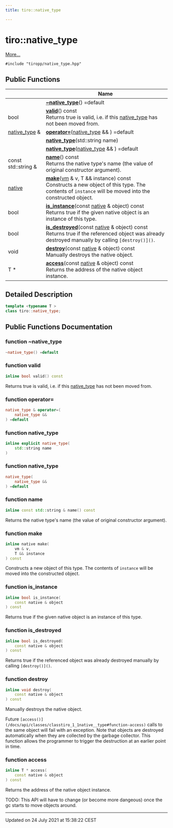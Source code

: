 ```yaml
---
title: tiro::native_type

---
```


# tiro::native_type



 [More...](#detailed-description)


`#include "tiropp/native_type.hpp"`

## Public Functions

|                | Name           |
| -------------- | -------------- |
| | **[~native_type](/docs/api/classes/classtiro_1_1native__type#function-~native_type)**() =default |
| bool | **[valid](/docs/api/classes/classtiro_1_1native__type#function-valid)**() const<br>Returns true is valid, i.e. if this [native_type](/docs/api/classes/classtiro_1_1native__type) has not been moved from.  |
| [native_type](/docs/api/classes/classtiro_1_1native__type) & | **[operator=](/docs/api/classes/classtiro_1_1native__type#function-operator=)**([native_type](/docs/api/classes/classtiro_1_1native__type) && ) =default |
| | **[native_type](/docs/api/classes/classtiro_1_1native__type#function-native_type)**(std::string name) |
| | **[native_type](/docs/api/classes/classtiro_1_1native__type#function-native_type)**([native_type](/docs/api/classes/classtiro_1_1native__type) && ) =default |
| const std::string & | **[name](/docs/api/classes/classtiro_1_1native__type#function-name)**() const<br>Returns the native type's name (the value of original constructor argument).  |
| [native](/docs/api/classes/classtiro_1_1native) | **[make](/docs/api/classes/classtiro_1_1native__type#function-make)**([vm](/docs/api/classes/classtiro_1_1vm) & v, T && instance) const<br>Constructs a new object of this type. The contents of `instance` will be moved into the constructed object.  |
| bool | **[is_instance](/docs/api/classes/classtiro_1_1native__type#function-is_instance)**(const [native](/docs/api/classes/classtiro_1_1native) & object) const<br>Returns true if the given native object is an instance of this type.  |
| bool | **[is_destroyed](/docs/api/classes/classtiro_1_1native__type#function-is_destroyed)**(const [native](/docs/api/classes/classtiro_1_1native) & object) const<br>Returns true if the referenced object was already destroyed manually by calling `[destroy()]()`.  |
| void | **[destroy](/docs/api/classes/classtiro_1_1native__type#function-destroy)**(const [native](/docs/api/classes/classtiro_1_1native) & object) const<br>Manually destroys the native object.  |
| T * | **[access](/docs/api/classes/classtiro_1_1native__type#function-access)**(const [native](/docs/api/classes/classtiro_1_1native) & object) const<br>Returns the address of the native object instance.  |

## Detailed Description

```cpp
template <typename T >
class tiro::native_type;
```

## Public Functions Documentation

### function ~native_type

```cpp
~native_type() =default
```


### function valid

```cpp
inline bool valid() const
```

Returns true is valid, i.e. if this [native_type](/docs/api/classes/classtiro_1_1native__type) has not been moved from. 

### function operator=

```cpp
native_type & operator=(
    native_type && 
) =default
```


### function native_type

```cpp
inline explicit native_type(
    std::string name
)
```


### function native_type

```cpp
native_type(
    native_type && 
) =default
```


### function name

```cpp
inline const std::string & name() const
```

Returns the native type's name (the value of original constructor argument). 

### function make

```cpp
inline native make(
    vm & v,
    T && instance
) const
```

Constructs a new object of this type. The contents of `instance` will be moved into the constructed object. 

### function is_instance

```cpp
inline bool is_instance(
    const native & object
) const
```

Returns true if the given native object is an instance of this type. 

### function is_destroyed

```cpp
inline bool is_destroyed(
    const native & object
) const
```

Returns true if the referenced object was already destroyed manually by calling `[destroy()]()`. 

### function destroy

```cpp
inline void destroy(
    const native & object
) const
```

Manually destroys the native object. 

Future `[access()](/docs/api/classes/classtiro_1_1native__type#function-access)` calls to the same object will fail with an exception. Note that objects are destroyed automatically when they are collected by the garbage collector. This function allows the programmer to trigger the destruction at an earlier point in time. 


### function access

```cpp
inline T * access(
    const native & object
) const
```

Returns the address of the native object instance. 

TODO: This API will have to change (or become more dangeous) once the gc starts to move objects around. 


-------------------------------

Updated on 24 July 2021 at 15:38:22 CEST